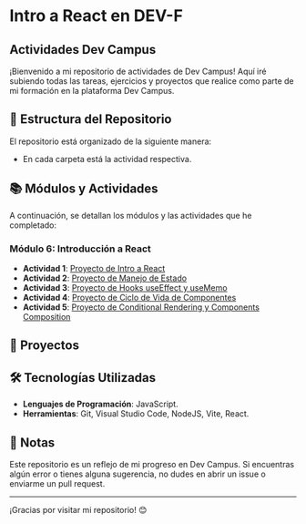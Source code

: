 # Intro a React en DEV-F
  ## Actividades Dev Campus
 
 ¡Bienvenido a mi repositorio de actividades de Dev Campus! Aquí iré subiendo todas las tareas, ejercicios y proyectos que realice como parte de mi formación en la plataforma Dev Campus.
 
 ## 📁 Estructura del Repositorio
 
 El repositorio está organizado de la siguiente manera:
  - En cada carpeta está la actividad respectiva.
 
 
 ## 📚 Módulos y Actividades
 
 A continuación, se detallan los módulos y las actividades que he completado:
 
 ### Módulo 6: Introducción a React
 - **Actividad 1**: [Proyecto de Intro a React](https://github.com/eduardotec05/IntroAReact-DEVF/tree/main/ProyectoDeIntroAReact/mi-tarjeta)
 - **Actividad 2**: [Proyecto de Manejo de Estado](https://github.com/eduardotec05/IntroAReact-DEVF/tree/main/ProyectoDeManejoDeEstado/app-manejo-estado)
 - **Actividad 3**: [Proyecto de Hooks useEffect y useMemo](https://github.com/eduardotec05/IntroAReact-DEVF/tree/main/ProyectoDeHooksUseEffectYUseMemo/contador-tareas)
 - **Actividad 4**: [Proyecto de Ciclo de Vida de Componentes](https://github.com/eduardotec05/IntroAReact-DEVF/tree/main/ProyectoDeCicloDeVidaDeComponentes/explorador-espacial)
 - **Actividad 5**: [Proyecto de Conditional Rendering y Components Composition](https://github.com/eduardotec05/IntroAReact-DEVF/tree/main/ProyectoDeConditionalRenderingYComponentsComposition/adivina-el-numero)


 ## 🚀 Proyectos
 
 
 ## 🛠️ Tecnologías Utilizadas
 
 - **Lenguajes de Programación**: JavaScript.
 - **Herramientas**: Git, Visual Studio Code, NodeJS, Vite, React.
 
 ## 📝 Notas
 
 Este repositorio es un reflejo de mi progreso en Dev Campus. Si encuentras algún error o tienes alguna sugerencia, no dudes en abrir un issue o enviarme un pull request.
 
 
 ---
 
 ¡Gracias por visitar mi repositorio! 😊
